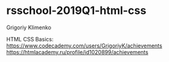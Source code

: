# rsschool-2019Q1-html-css
Grigoriy Klimenko

HTML CSS Basics: https://www.codecademy.com/users/GrigoriyK/achievements
https://htmlacademy.ru/profile/id1020899/achievements
